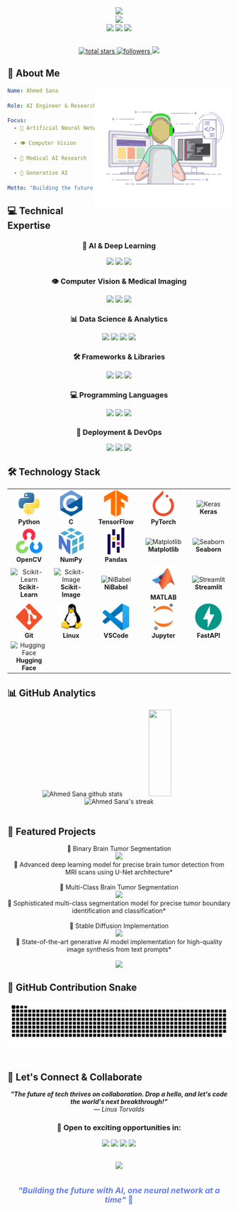 <div align="center">
  <img src="https://capsule-render.vercel.app/api?type=waving&color=0:667eea,50:764ba2,100:f093fb&height=200&section=header&text=Ahmed%20Sana&fontSize=50&fontColor=fff&animation=fadeIn&fontAlignY=35&desc=AI%20Engineer%20|%20Neural%20Networks%20Expert%20|%20Computer%20Vision%20Specialist&descAlignY=55&descSize=20"/>
</div>

<div align="center">
  <a href="mailto:sanaullah14336@gmail.com">
    <img src="https://img.shields.io/badge/📧%20Professional%20Contact-sanaullah14336@gmail.com-667eea?style=for-the-badge&logo=gmail&logoColor=white&labelColor=2d3748&logoWidth=20"/>
  </a>
</div>

<div align="center">
  <img src="https://img.shields.io/badge/🌐%20Let's%20Connect-4facfe?style=for-the-badge&labelColor=2d3748"/>
  <img src="https://img.shields.io/badge/🤝%20Collaborate-00f2fe?style=for-the-badge&labelColor=2d3748"/>
  <img src="https://img.shields.io/badge/🚀%20Innovate-667eea?style=for-the-badge&labelColor=2d3748"/>
</div>

<be>


<br clear="right"/>

<p align="center">
  <a href="https://github.com/AHMEDSANA?tab=repositories&sort=stargazers">
    <img alt="total stars" title="Total stars on GitHub" src="https://custom-icon-badges.demolab.com/github/stars/AHMEDSANA?color=667eea&style=for-the-badge&labelColor=2d3748&logo=star"/>
  </a>
  <a href="https://github.com/AHMEDSANA">
    <img alt="followers" title="Follow me on Github" src="https://custom-icon-badges.demolab.com/github/followers/AHMEDSANA?color=764ba2&style=for-the-badge&labelColor=2d3748&logo=person-add"/>
  </a>
  <a href="https://github.com/AHMEDSANA">
    <img src="https://komarev.com/ghpvc/?username=AHMEDSANA&color=f093fb&style=for-the-badge&label=Profile+Views"/>
  </a>
</p>

## 🚀 About Me

<img align="right" alt="Coding" height="273" width="307" src="https://raw.githubusercontent.com/devSouvik/devSouvik/master/gif3.gif" autoplay loop>

```yaml
Name: Ahmed Sana

Role: AI Engineer & Researcher

Focus: 
  - 🧠 Artificial Neural Networks

  - 👁️ Computer Vision

  - 🏥 Medical AI Research
 
  - 🎨 Generative AI 

Motto: "Building the future with AI, one neural network at a time"
```

## 💻 Technical Expertise

<div align="center">

### 🧠 AI & Deep Learning
<p>
  <img src="https://img.shields.io/badge/Neural_Networks-Expert-FF6B6B?style=for-the-badge&logo=tensorflow&logoColor=white&labelColor=2d3748"/>
  <img src="https://img.shields.io/badge/Deep_Learning-Expert-4ECDC4?style=for-the-badge&logo=pytorch&logoColor=white&labelColor=2d3748"/>
  <img src="https://img.shields.io/badge/Machine_Learning-Expert-45B7D1?style=for-the-badge&logo=scikit-learn&logoColor=white&labelColor=2d3748"/>
</p>

### 👁️ Computer Vision & Medical Imaging
<p>
  <img src="https://img.shields.io/badge/Computer_Vision-Expert-96CEB4?style=for-the-badge&logo=opencv&logoColor=white&labelColor=2d3748"/>
  <img src="https://img.shields.io/badge/Image_Processing-Expert-FFEAA7?style=for-the-badge&logo=python&logoColor=white&labelColor=2d3748"/>
  <img src="https://img.shields.io/badge/Medical_Imaging-Expert-DDA0DD?style=for-the-badge&logo=python&logoColor=white&labelColor=2d3748"/>
</p>

### 📊 Data Science & Analytics
<p>
  <img src="https://img.shields.io/badge/Data_Analysis-Expert-FF7675?style=for-the-badge&logo=pandas&logoColor=white&labelColor=2d3748"/>
  <img src="https://img.shields.io/badge/Data_Visualization-Expert-FDCB6E?style=for-the-badge&logo=plotly&logoColor=white&labelColor=2d3748"/>
  <img src="https://img.shields.io/badge/Feature_Engineering-Expert-A29BFE?style=for-the-badge&logo=python&logoColor=white&labelColor=2d3748"/>
  <img src="https://img.shields.io/badge/Predictive_Analytics-Expert-FD79A8?style=for-the-badge&logo=tensorflow&logoColor=white&labelColor=2d3748"/>
</p>

### 🛠️ Frameworks & Libraries
<p>
  <img src="https://img.shields.io/badge/TensorFlow-Expert-FF6F00?style=for-the-badge&logo=tensorflow&logoColor=white&labelColor=2d3748"/>
  <img src="https://img.shields.io/badge/PyTorch-Expert-EE4C2C?style=for-the-badge&logo=pytorch&logoColor=white&labelColor=2d3748"/>
  <img src="https://img.shields.io/badge/Keras-Expert-D00000?style=for-the-badge&logo=keras&logoColor=white&labelColor=2d3748"/>
</p>

### 💻 Programming Languages
<p>
  <img src="https://img.shields.io/badge/Python-Expert-3776AB?style=for-the-badge&logo=python&logoColor=white&labelColor=2d3748"/>
  <img src="https://img.shields.io/badge/-Proficient-A8B9CC?style=for-the-badge&logo=c&logoColor=white&labelColor=2d3748"/>
  <img src="https://img.shields.io/badge/MATLAB-Proficient-0076A8?style=for-the-badge&logo=mathworks&logoColor=white&labelColor=2d3748"/>
</p>

### 🚀 Deployment & DevOps
<p>
  <img src="https://img.shields.io/badge/Streamlit-Expert-FF4B4B?style=for-the-badge&logo=streamlit&logoColor=white&labelColor=2d3748"/>
  <img src="https://img.shields.io/badge/FastAPI-Expert-009688?style=for-the-badge&logo=fastapi&logoColor=white&labelColor=2d3748"/>
  <img src="https://img.shields.io/badge/Git-Proficient-F05032?style=for-the-badge&logo=git&logoColor=white&labelColor=2d3748"/>
</p>

</div>

## 🛠️ Technology Stack

<div align="center">  
  <table>    
    <tr>      
      <td align="center" width="120">        
        <img src="https://raw.githubusercontent.com/devicons/devicon/master/icons/python/python-original.svg" width="60" height="60" alt="Python" />        
        <br><strong>Python</strong>      
      </td>      
      <td align="center" width="120">        
        <img src="https://raw.githubusercontent.com/devicons/devicon/master/icons/c/c-original.svg" width="60" height="60" alt="C" />        
        <br><strong>C</strong>      
      </td>      
      <td align="center" width="120">        
        <img src="https://raw.githubusercontent.com/devicons/devicon/master/icons/tensorflow/tensorflow-original.svg" width="60" height="60" alt="TensorFlow" />        
        <br><strong>TensorFlow</strong>      
      </td>      
      <td align="center" width="120">        
        <img src="https://raw.githubusercontent.com/devicons/devicon/master/icons/pytorch/pytorch-original.svg" width="60" height="60" alt="PyTorch" />        
        <br><strong>PyTorch</strong>      
      </td>      
      <td align="center" width="120">        
        <img src="https://upload.wikimedia.org/wikipedia/commons/a/ae/Keras_logo.svg" width="60" height="60" alt="Keras" />        
        <br><strong>Keras</strong>      
      </td>    
    </tr>    
    <tr>      
      <td align="center" width="120">        
        <img src="https://raw.githubusercontent.com/devicons/devicon/master/icons/opencv/opencv-original.svg" width="60" height="60" alt="OpenCV" />        
        <br><strong>OpenCV</strong>      
      </td>      
      <td align="center" width="120">        
        <img src="https://raw.githubusercontent.com/devicons/devicon/master/icons/numpy/numpy-original.svg" width="60" height="60" alt="NumPy" />        
        <br><strong>NumPy</strong>      
      </td>      
      <td align="center" width="120">        
        <img src="https://raw.githubusercontent.com/devicons/devicon/master/icons/pandas/pandas-original.svg" width="60" height="60" alt="Pandas" />        
        <br><strong>Pandas</strong>      
      </td>      
      <td align="center" width="120">        
        <img src="https://matplotlib.org/stable/_images/sphx_glr_logos2_003.png" width="60" height="60" alt="Matplotlib" />        
        <br><strong>Matplotlib</strong>      
      </td>      
      <td align="center" width="120">        
        <img src="https://seaborn.pydata.org/_images/logo-mark-lightbg.svg" width="60" height="60" alt="Seaborn" />        
        <br><strong>Seaborn</strong>      
      </td>    
    </tr>    
    <tr>      
      <td align="center" width="120">        
        <img src="https://upload.wikimedia.org/wikipedia/commons/0/05/Scikit_learn_logo_small.svg" width="60" height="60" alt="Scikit-Learn" />        
        <br><strong>Scikit-Learn</strong>      
      </td>      
      <td align="center" width="120">        
        <img src="https://scikit-image.org/_static/img/logo.png" width="60" height="60" alt="Scikit-Image" />        
        <br><strong>Scikit-Image</strong>      
      </td>      
      <td align="center" width="120">        
        <img src="https://nipy.org/nibabel/_static/nibabel-logo.svg" width="60" height="60" alt="NiBabel" />        
        <br><strong>NiBabel</strong>      
      </td>      
      <td align="center" width="120">        
        <img src="https://raw.githubusercontent.com/devicons/devicon/master/icons/matlab/matlab-original.svg" width="60" height="60" alt="MATLAB" />        
        <br><strong>MATLAB</strong>      
      </td>      
      <td align="center" width="120">        
        <img src="https://raw.githubusercontent.com/simple-icons/simple-icons/develop/icons/streamlit.svg" width="60" height="60" alt="Streamlit" />        
        <br><strong>Streamlit</strong>      
      </td>    
    </tr>    
    <tr>      
      <td align="center" width="120">        
        <img src="https://raw.githubusercontent.com/devicons/devicon/master/icons/git/git-original.svg" width="60" height="60" alt="Git" />        
        <br><strong>Git</strong>      
      </td>      
      <td align="center" width="120">        
        <img src="https://raw.githubusercontent.com/devicons/devicon/master/icons/linux/linux-original.svg" width="60" height="60" alt="Linux" />        
        <br><strong>Linux</strong>      
      </td>      
      <td align="center" width="120">        
        <img src="https://raw.githubusercontent.com/devicons/devicon/master/icons/vscode/vscode-original.svg" width="60" height="60" alt="VSCode" />        
        <br><strong>VSCode</strong>      
      </td>      
      <td align="center" width="120">        
        <img src="https://raw.githubusercontent.com/devicons/devicon/master/icons/jupyter/jupyter-original.svg" width="60" height="60" alt="Jupyter" />        
        <br><strong>Jupyter</strong>      
      </td>      
      <td align="center" width="120">        
        <img src="https://raw.githubusercontent.com/devicons/devicon/master/icons/fastapi/fastapi-original.svg" width="60" height="60" alt="FastAPI" />        
        <br><strong>FastAPI</strong>      
      </td>    
    </tr>    
    <tr>      
      <td align="center" width="120">        
        <img src="https://huggingface.co/front/assets/huggingface_logo.svg" width="60" height="60" alt="Hugging Face" />        
        <br><strong>Hugging Face</strong>      
      </td>      
      <td align="center" width="120"></td>      
      <td align="center" width="120"></td>      
      <td align="center" width="120"></td>      
      <td align="center" width="120"></td>    
    </tr>  
  </table>
</div>

## 📊 GitHub Analytics
<div align="center">  <img width="32%" height="195px" src="https://github-readme-stats.vercel.app/api?username=AHMEDSANA&show_icons=true&count_private=true&hide_border=true&title_color=667eea&icon_color=667eea&text_color=c9d1d9&bg_color=0d1117&border_radius=15" alt="Ahmed Sana github stats" />   <img width="32%" height="195px" src="https://github-readme-stats.vercel.app/api/top-langs/?username=AHMEDSANA&layout=compact&hide_border=true&title_color=667eea&text_color=c9d1d9&bg_color=0d1117&border_radius=15" />  <img width="32%" src="https://github-readme-streak-stats.herokuapp.com/?user=AHMEDSANA&theme=tokyonight&hide_border=true&border_radius=15&background=0D1117&stroke=667eea&ring=667eea&fire=f093fb&currStreakLabel=667eea" alt="Ahmed Sana's streak"/></div>


<br>

## 🌟 Featured Projects
<div align="center">    
  🧠 Binary Brain Tumor Segmentation 
  <br>
  <a href="https://github.com/AHMEDSANA/Binary-Class-Brain-Tumor-Segmentation-Using-UNET">    
    <img src="https://img.shields.io/badge/View%20Project-Using%20UNET%20Architecture-FF6B6B?style=for-the-badge&labelColor=2d3748&logoColor=white"/>  
  </a>  
  <br>
  🔬 Advanced deep learning model for precise brain tumor detection from MRI scans using U-Net architecture*    
  <br><br>
  🔬 Multi-Class Brain Tumor Segmentation  
  <br>
  <a href="https://github.com/AHMEDSANA/Four-class-Brain-tumor-segmentation.">    
    <img src="https://img.shields.io/badge/View%20Project-Advanced%20Classification-4ECDC4?style=for-the-badge&labelColor=2d3748&logoColor=white"/>  
  </a>  
  <br>
  🎯 Sophisticated multi-class segmentation model for precise tumor boundary identification and classification*    
  <br><br>
  🎨 Stable Diffusion Implementation  
  <br>
  <a href="https://github.com/AHMEDSANA/Stable-Diffusion">    
    <img src="https://img.shields.io/badge/View%20Project-AI%20Image%20Generation-A29BFE?style=for-the-badge&labelColor=2d3748&logoColor=white"/>  
  </a>  
  <br>
  🚀 State-of-the-art generative AI model implementation for high-quality image synthesis from text prompts*  
  <br><br>
  <a href="https://github.com/AHMEDSANA?tab=repositories">    
    <img src="https://custom-icon-badges.demolab.com/badge/🔍%20Explore%20Complete%20Portfolio-667eea?style=for-the-badge&logoColor=white&logo=repo&labelColor=2d3748"/>  
  </a>  
</div>


## 🐍 GitHub Contribution Snake

<div align="center">
  <picture>
    <source media="(prefers-color-scheme: dark)" srcset="https://raw.githubusercontent.com/platane/snk/output/github-contribution-grid-snake-dark.svg">
    <source media="(prefers-color-scheme: light)" srcset="https://raw.githubusercontent.com/platane/snk/output/github-contribution-grid-snake.svg">
    <img alt="github contribution grid snake animation" src="https://raw.githubusercontent.com/platane/snk/output/github-contribution-grid-snake.svg">
  </picture>
</div>

<br>

## 🤝 Let's Connect & Collaborate

<div align="center">  
  <em><b>"The future of tech thrives on collaboration. Drop a hello, and let's code the world's next breakthrough!"</b></em>
  <br>
  <em>— Linus Torvalds</em>
</div>


<div align="center">
  <h3>🌟 Open to exciting opportunities in:</h3>
  <p>
    <img src="https://img.shields.io/badge/🧠%20AI%20Research-667eea?style=for-the-badge&labelColor=2d3748"/>
    <img src="https://img.shields.io/badge/🏥%20Medical%20AI-f093fb?style=for-the-badge&labelColor=2d3748"/>
    <img src="https://img.shields.io/badge/👁️%20Computer%20Vision-4facfe?style=for-the-badge&labelColor=2d3748"/>
    <img src="https://img.shields.io/badge/🤖%20Deep%20Learning-fa709a?style=for-the-badge&labelColor=2d3748"/>
  </p>
</div>

<br>

<div align="center">
  <img src="https://capsule-render.vercel.app/api?type=waving&color=0:667eea,50:764ba2,100:f093fb&height=120&section=footer&text=Thanks%20for%20Visiting!&fontSize=28&fontColor=fff&animation=twinkling&fontAlignY=75"/>
</div>

<div align="center">
  <br>
  <p style="font-size: 18px; font-weight: bold; color: #667eea;">
    <em>"Building the future with AI, one neural network at a time"</em> 🚀
  </p>
</div>
